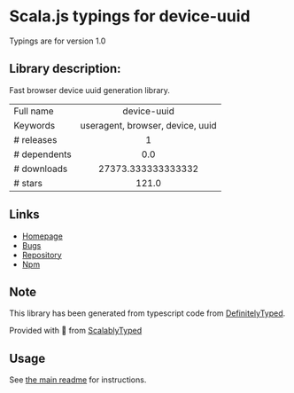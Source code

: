 
# Scala.js typings for device-uuid

Typings are for version 1.0

## Library description:
Fast browser device uuid generation library.

|                    |                 |
| ------------------ | :-------------: |
| Full name          | device-uuid |
| Keywords           | useragent, browser, device, uuid |
| # releases         | 1 |
| # dependents       | 0.0 |
| # downloads        | 27373.333333333332 |
| # stars            | 121.0 |

## Links
- [Homepage](https://github.com/biggora/device-uuid/)
- [Bugs](https://github.com/biggora/device-uuid/issues)
- [Repository](https://github.com/biggora/device-uuid)
- [Npm](https://www.npmjs.com/package/device-uuid)
    


## Note
This library has been generated from typescript code from [DefinitelyTyped](https://definitelytyped.org).

Provided with :purple_heart: from [ScalablyTyped](https://github.com/oyvindberg/ScalablyTyped)

## Usage
See [the main readme](../../readme.md) for instructions.


